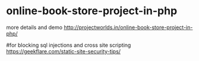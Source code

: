 # online-book-store-project-in-php

more details and demo http://projectworlds.in/online-book-store-project-in-php/

#for blocking sql injections and cross site scripting
https://geekflare.com/static-site-security-tips/


